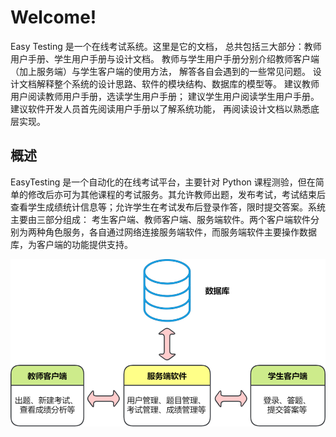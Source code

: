 # Welcome!

Easy Testing 是一个在线考试系统。这里是它的文档，
总共包括三大部分：教师用户手册、学生用户手册与设计文档。
教师与学生用户手册分别介绍教师客户端（加上服务端）与学生客户端的使用方法，
解答各自会遇到的一些常见问题。
设计文档解释整个系统的设计思路、软件的模块结构、数据库的模型等。
建议教师用户阅读教师用户手册，选读学生用户手册；
建议学生用户阅读学生用户手册。建议软件开发人员首先阅读用户手册以了解系统功能，
再阅读设计文档以熟悉底层实现。

## 概述

EasyTesting 是一个自动化的在线考试平台，主要针对 Python 课程测验，但在简单的修改后亦可为其他课程的考试服务。其允许教师出题，发布考试，考试结束后查看学生成绩统计信息等；允许学生在考试发布后登录作答，限时提交答案。系统主要由三部分组成：
考生客户端、教师客户端、服务端软件。两个客户端软件分别为两种角色服务，各自通过网络连接服务端软件，而服务端软件主要操作数据库，为客户端的功能提供支持。

![](./img/system_components.png)



